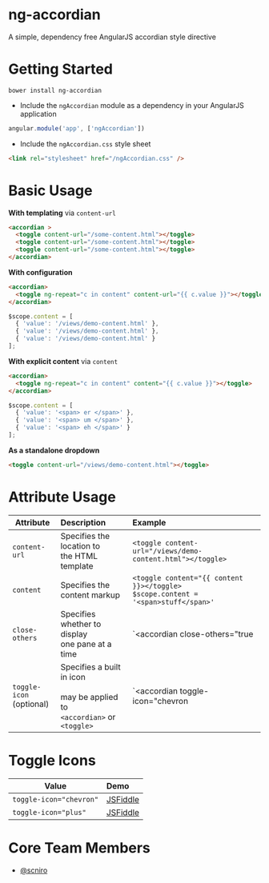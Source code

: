 ﻿# ng-accordian
A simple, dependency free AngularJS accordian style directive

# Getting Started

```
bower install ng-accordian
```

 * Include the `ngAccordian` module as a dependency in your AngularJS application 

```javascript
angular.module('app', ['ngAccordian'])
```

 * Include the `ngAccordian.css` style sheet

```html
<link rel="stylesheet" href="/ngAccordian.css" />
```

# Basic Usage

**With templating** via `content-url`
```html
<accordian >
  <toggle content-url="/some-content.html"></toggle>
  <toggle content-url="/some-content.html"></toggle>
  <toggle content-url="/some-content.html"></toggle>
</accordian>
```

**With configuration**
```html
<accordian>
  <toggle ng-repeat="c in content" content-url="{{ c.value }}"></toggle>
</accordian>
```

```javascript
$scope.content = [
  { 'value': '/views/demo-content.html' },
  { 'value': '/views/demo-content.html' },
  { 'value': '/views/demo-content.html' }
];
```

**With explicit content** via `content`

```html
<accordian>
  <toggle ng-repeat="c in content" content="{{ c.value }}"></toggle>
</accordian>
```

```javascript
$scope.content = [
  { 'value': '<span> er </span>' },
  { 'value': '<span> um </span>' },
  { 'value': '<span> eh </span>' }
];
```

**As a standalone dropdown**

```html
<toggle content-url="/views/demo-content.html"></toggle>
```

# Attribute Usage

| Attribute							| Description																							| Example																					|
| ----------------------------------|:------------------------------------------------------------------------------------------------------|:------------------------------------------------------------------------------------------|
|  `content-url`					| Specifies the location to <br>the HTML template														| `<toggle content-url="/views/demo-content.html"></toggle>`								|
|  `content`						| Specifies the content markup																			| `<toggle content="{{ content }}></toggle>`<br> `$scope.content = '<span>stuff</span>'`    |
|  `close-others`					| Specifies whether to display<br> one pane at a time													| `<accordian close-others="true | false">`													|
|  `toggle-icon`<br> (optional)		| Specifies a built in icon <br><br> may be applied to <br> `<accordian>` or `<toggle>`					| `<accordian toggle-icon="chevron | plus">` <br> `<toggle toggle-icon="chevron | plus">`	|

# Toggle Icons

| Value                     | Demo												| 
| ------------------------- |:--------------------------------------------------|
|  `toggle-icon="chevron"`  | [JSFiddle](http://jsfiddle.net/sniro/1eovLxpo/)	|
|  `toggle-icon="plus"`     | [JSFiddle](http://jsfiddle.net/sniro/hvczkjeo/)	|     

# Core Team Members

 - [@scniro](https://twitter.com/scniro)
